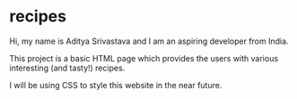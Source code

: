 # recipes

Hi, my name is Aditya Srivastava and I am an aspiring developer from India.

This project is a basic HTML page which provides the users with various interesting (and tasty!) recipes.

I will be using CSS to style this website in the near future.
